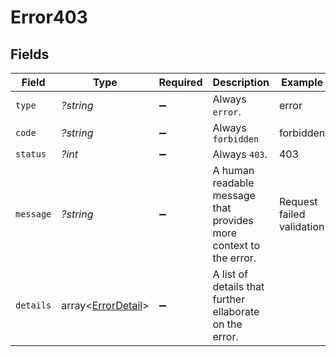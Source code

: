 # Error403


## Fields

| Field                                                             | Type                                                              | Required                                                          | Description                                                       | Example                                                           |
| ----------------------------------------------------------------- | ----------------------------------------------------------------- | ----------------------------------------------------------------- | ----------------------------------------------------------------- | ----------------------------------------------------------------- |
| `type`                                                            | *?string*                                                         | :heavy_minus_sign:                                                | Always `error`.                                                   | error                                                             |
| `code`                                                            | *?string*                                                         | :heavy_minus_sign:                                                | Always `forbidden`                                                | forbidden                                                         |
| `status`                                                          | *?int*                                                            | :heavy_minus_sign:                                                | Always `403`.                                                     | 403                                                               |
| `message`                                                         | *?string*                                                         | :heavy_minus_sign:                                                | A human readable message that provides more context to the error. | Request failed validation                                         |
| `details`                                                         | array<[ErrorDetail](../ErrorDetail.md)>                           | :heavy_minus_sign:                                                | A list of details that further ellaborate on the error.           |                                                                   |